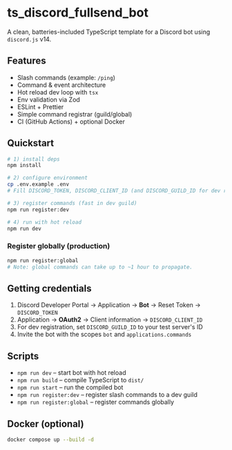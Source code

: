 # ts_discord_fullsend_bot

A clean, batteries-included TypeScript template for a Discord bot using `discord.js` v14.

## Features
- Slash commands (example: `/ping`)
- Command & event architecture
- Hot reload dev loop with `tsx`
- Env validation via Zod
- ESLint + Prettier
- Simple command registrar (guild/global)
- CI (GitHub Actions) + optional Docker

## Quickstart

```bash
# 1) install deps
npm install

# 2) configure environment
cp .env.example .env
# Fill DISCORD_TOKEN, DISCORD_CLIENT_ID (and DISCORD_GUILD_ID for dev registration)

# 3) register commands (fast in dev guild)
npm run register:dev

# 4) run with hot reload
npm run dev
```

### Register globally (production)
```bash
npm run register:global
# Note: global commands can take up to ~1 hour to propagate.
```

## Getting credentials
1. Discord Developer Portal → Application → **Bot** → Reset Token → `DISCORD_TOKEN`
2. Application → **OAuth2** → Client information → `DISCORD_CLIENT_ID`
3. For dev registration, set `DISCORD_GUILD_ID` to your test server's ID
4. Invite the bot with the scopes `bot` and `applications.commands`

## Scripts
- `npm run dev` – start bot with hot reload
- `npm run build` – compile TypeScript to `dist/`
- `npm run start` – run the compiled bot
- `npm run register:dev` – register slash commands to a dev guild
- `npm run register:global` – register commands globally

## Docker (optional)
```bash
docker compose up --build -d
```
